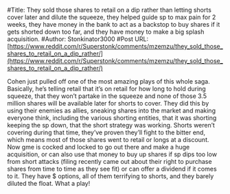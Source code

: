 #Title: They sold those shares to retail on a dip rather than letting shorts cover later and dilute the squeeze, they helped guide sp to max pain for 2 weeks, they have money in the bank to act as a backstop to buy shares if it gets shorted down too far, and they have money to make a big splash acquisition.
#Author: Stonkinator3000
#Post URL: [https://www.reddit.com/r/Superstonk/comments/mzemzu/they_sold_those_shares_to_retail_on_a_dip_rather/](https://www.reddit.com/r/Superstonk/comments/mzemzu/they_sold_those_shares_to_retail_on_a_dip_rather/)


Cohen just pulled off one of the most amazing plays of this whole saga. Basically, he’s telling retail that it’s on retail for how long to hold during squeeze, that they won’t partake in the squeeze and none of those 3.5 million shares will be available later for shorts to cover. They did this by using their enemies as allies, sneaking shares into the market and making everyone think, including the various shorting entities, that it was shorting keeping the sp down, that the short strategy was working. Shorts weren’t covering during that time, they’ve proven they’ll fight to the bitter end, which means most of those shares went to retail or longs at a discount. Now gme is cocked and locked to go out there and make a huge acquisition, or can also use that money to buy up shares if sp dips too low from short attacks (filing recently came out about their right to purchase shares from time to time as they see fit) or can offer a dividend if it comes to it. They have $ options, all of them terrifying to shorts, and they barely diluted the float. What a play!